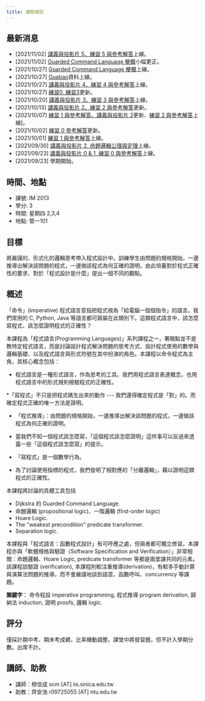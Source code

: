 ```yaml
---
title: 課程資訊
---
```

## 最新消息

  * [2021/11/02] [講義與投影片 5、練習 5 與參考解答](pages/syllabus.html)上線。  
  * [2021/11/02] [Guarded Command Language 梗概](pages/syllabus.html)小幅更正。
  * [2021/10/27] [Guarded Command Language 梗概](pages/syllabus.html)上線。
  * [2021/10/27] [Guabao](pages/tools.html)資料上線。
  * [2021/10/27] [講義與投影片 4、練習 4 與參考解答](pages/syllabus.html)上線。
  * [2021/10/27] [練習0, 練習3](pages/syllabus.html)更新。
  * [2021/10/20] [講義與投影片 3、練習 3 與參考解答](pages/syllabus.html)上線。
  * [2021/10/13] [講義與投影片 2、練習 2 與參考解答](pages/syllabus.html)更新。
  * [2021/10/07] [練習 1 與參考解答、講義與投影片 2](pages/syllabus.html)更新、[練習 2 與參考解答](pages/syllabus.html)上線]。
  * [2021/10/02] [練習 0 參考解答](pages/syllabus.html)更新。
  * [2021/10/01] [練習 1 與參考解答](pages/syllabus.html)上線。
  * [2021/09/30] [講義與投影片 2, 命題邏輯公理與定理](pages/syllabus.html)上線。
  * [2021/09/23] [講義與投影片 0 & 1, 練習 0 與參考解答](pages/syllabus.html)上線。
  * [2021/09/23] 學期開始。

## 時間、地點

  * 課號: IM 2013
  * 學分: 3
  * 時間: 星期四 2,3,4
  * 地點: 管一101

## 目標

將嚴謹的、形式化的邏輯思考帶入程式設計中。訓練學生由問題的規格開始，一邊推導出解決該問題的程式，一邊做該程式為何正確的證明。由此培養對於程式正確性的要求、對於「程式設計是什麼」提出一個不同的觀點。

## 概述

「命令」(imperative) 程式語言意指把程式視為「給電腦一個個指令」的語言。我們常用的 C, Python, Java 等語言都可歸屬在此類別下。這類程式語言中，該怎麼寫程式、該怎麼證明程式的正確性？

本課程為「程式語言(Programming Languages)」系列課程之一，著眼點並不是教特定程式語言，而是討論設計程式解決問題的思考方式、設計程式使用的數學與邏輯基礎、以及程式語言與形式符號在其中扮演的角色。本課程以命令程式為主角，其核心概念包括：

 * 程式語言是一種形式語言，作為思考的工具。我們用程式語言表達概念，也用程式語言中的形式規則檢驗程式的正確性。


 *「寫程式」不只是把程式碼生出來的動作 --- 我們還得確定程式是「對」的。而確定程式正確的唯一方法是證明。

 * 「程式推導」：由問題的規格開始，一邊推導出解決該問題的程式，一邊做該程式為何正確的證明。

 * 當我們不知一個程式該怎麼寫，「這個程式該怎麼證明」這件事可以反過來透露一些「這個程式該怎麼寫」的提示。

 * 「寫程式」是一個數學行為。

 * 為了討論使用指標的程式，我們發明了相對應的「分離邏輯」，藉以證明這類程式的正確性。

本課程將討論的具體工具包括

 * Dijkstra 的 Guarded Command Language.
 * 命題邏輯 (propositional logic)、一階邏輯 (first-order logic)
 * Hoare Logic.
 * The "weakest precondition" predicate transformer.
 * Separation logic.

本課程與「程式語言：函數程式設計」有可呼應之處，但兩者都可獨立修習。本課程亦與「軟體規格與驗證（Software Specification and Verification）」非常相關：命題邏輯、Hoare Logic, predicate transformer 等都是兩堂課共同的元素。該課程談驗證 (verification), 本課程則較注重推導(derivation)，有較多手動計算與演算法問題的推導，而不會嚴謹地談到語意、函數呼叫、concurrency 等課題。

**關鍵字**： 命令程設 imperative programming, 程式推導 program derivation, 歸納法 induction, 證明 proofs, 邏輯 logic.

## 評分

僅採計期中考、期末考成績，比率機動調整。課堂中將發習題，但不計入學期分數。出席不計。

## 講師、助教

 * 講師：穆信成 scm [AT] iis.sinica.edu.tw
 * 助教：齊安浩 r09725055 [AT] ntu.edu.tw
